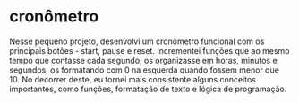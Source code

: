 # cronômetro

Nesse pequeno projeto, desenvolvi um cronõmetro funcional com os principais botões - start, pause e reset. Incrementei funções que ao mesmo tempo que contasse cada segundo, os organizasse em horas, minutos e segundos, os formatando com 0 na esquerda quando fossem menor que 10.
No decorrer deste, eu tornei mais consistente alguns conceitos importantes, como funções, formatação de texto e lógica de programação.
